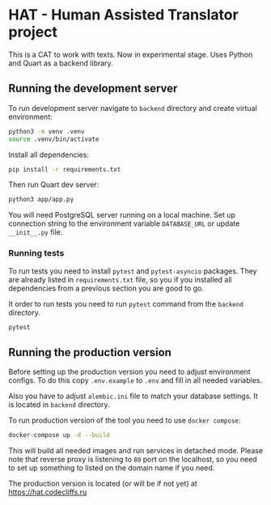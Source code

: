 # HAT - Human Assisted Translator project

This is a CAT to work with texts. Now in experimental stage. Uses Python and
Quart as a backend library.

## Running the development server

To run development server navigate to `backend` directory and create virtual
environment:

```bash
python3 -m venv .venv
source .venv/bin/activate
```

Install all dependencies:

```bash
pip install -r requirements.txt
```

Then run Quart dev server:

```bash
python3 app/app.py
```

You will need PostgreSQL server running on a local machine. Set up connection
string to the environment variable `DATABASE_URL` or update `__init__.py` file.

### Running tests

To run tests you need to install `pytest` and `pytest-asyncio` packages. They
are already listed in `requirements.txt` file, so you if you installed all
dependencies from a previous section you are good to go.

It order to run tests you need to run `pytest` command from the `backend`
directory.

```bash
pytest
```

## Running the production version

Before setting up the production version you need to adjust environment configs.
To do this copy `.env.example` to `.env` and fill in all needed variables.

Also you have to adjust `alembic.ini` file to match your database settings. It
is located in `backend` directory.

To run production version of the tool you need to use `docker compose`:

```bash
docker-compose up -d --build
```

This will build all needed images and run services in detached mode. Please
note that reverse proxy is listening to `80` port on the localhost, so you need
to set up something to listed on the domain name if you need.

The production version is located (or will be if not yet) at
https://hat.codecliffs.ru
